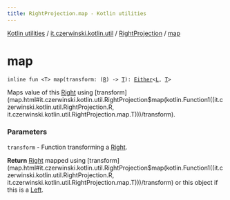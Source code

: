 ```yaml
---
title: RightProjection.map - Kotlin utilities
---
```


[Kotlin utilities](../../index.html) / [it.czerwinski.kotlin.util](../index.html) / [RightProjection](index.html) / [map](./map.html)

# map

`inline fun <T> map(transform: (`[`R`](index.html#R)`) -> `[`T`](map.html#T)`): `[`Either`](../-either/index.html)`<`[`L`](index.html#L)`, `[`T`](map.html#T)`>`

Maps value of this [Right](../-right/index.html) using [transform](map.html#it.czerwinski.kotlin.util.RightProjection$map(kotlin.Function1((it.czerwinski.kotlin.util.RightProjection.R, it.czerwinski.kotlin.util.RightProjection.map.T)))/transform).

### Parameters

`transform` - Function transforming a [Right](../-right/index.html).

**Return**
[Right](../-right/index.html) mapped using [transform](map.html#it.czerwinski.kotlin.util.RightProjection$map(kotlin.Function1((it.czerwinski.kotlin.util.RightProjection.R, it.czerwinski.kotlin.util.RightProjection.map.T)))/transform) or this object if this is a [Left](../-left/index.html).

